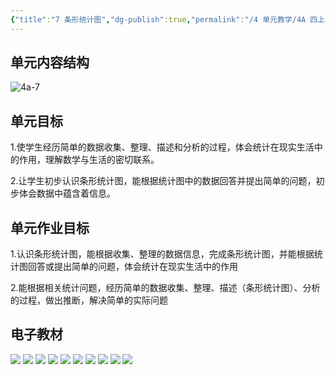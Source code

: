 ```yaml
---
{"title":"7 条形统计图","dg-publish":true,"permalink":"/4 单元教学/4A 四上/7 条形统计图/","dgPassFrontmatter":true,"noteIcon":""}
---
```



## 单元内容结构

![4a-7](https://r2.edui123.com/2023/05/4a-7.png)

## 单元目标

1.使学生经历简单的数据收集、整理、描述和分析的过程，体会统计在现实生活中的作用，理解数学与生活的密切联系。

2.让学生初步认识条形统计图，能根据统计图中的数据回答并提出简单的问题，初步体会数据中蕴含着信息。


## 单元作业目标

1.认识条形统计图，能根据收集、整理的数据信息，完成条形统计图，并能根据统计图回答或提出简单的问题，体会统计在现实生活中的作用

2.能根据相关统计问题，经历简单的数据收集、整理、描述（条形统计图）、分析的过程，做出推断，解决简单的实际问题

## 电子教材

<p class="grid-4">
	<img loading="lazy" decoding="async" src="https://book.pep.com.cn/1221001401141/files/mobile/100.jpg">
	<img loading="lazy" decoding="async" src="https://book.pep.com.cn/1221001401141/files/mobile/101.jpg">
	<img loading="lazy" decoding="async" src="https://book.pep.com.cn/1221001401141/files/mobile/102.jpg">
	<img loading="lazy" decoding="async" src="https://book.pep.com.cn/1221001401141/files/mobile/103.jpg">
	<img loading="lazy" decoding="async" src="https://book.pep.com.cn/1221001401141/files/mobile/104.jpg">
	<img loading="lazy" decoding="async" src="https://book.pep.com.cn/1221001401141/files/mobile/105.jpg">
	<img loading="lazy" decoding="async" src="https://book.pep.com.cn/1221001401141/files/mobile/106.jpg">
	<img loading="lazy" decoding="async" src="https://book.pep.com.cn/1221001401141/files/mobile/107.jpg">
	<img loading="lazy" decoding="async" src="https://book.pep.com.cn/1221001401141/files/mobile/108.jpg">
	<img loading="lazy" decoding="async" src="https://book.pep.com.cn/1221001401141/files/mobile/109.jpg">
</p>

